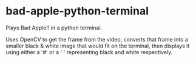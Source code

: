 # bad-apple-python-terminal
Plays Bad Apple!! in a python terminal.

Uses OpenCV to get the frame from the video, converts that frame into a smaller black & white image that would fit on the terminal, then displays it using either a '#' or a ' ' representing black and white respectively.

